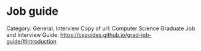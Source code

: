 # Job guide

Category: General, Interview
Copy of url: Computer Science Graduate Job and Interview Guide: https://csguides.github.io/grad-job-guide/#introduction